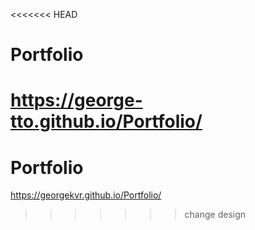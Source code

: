 <<<<<<< HEAD
# Portfolio
<https://george-tto.github.io/Portfolio/>
=======
# Portfolio
<https://georgekvr.github.io/Portfolio/>

>>>>>>> change design
